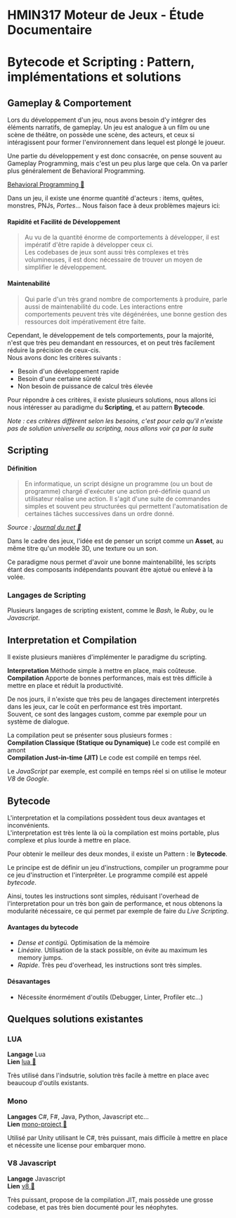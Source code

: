 # HMIN317 Moteur de Jeux - Étude Documentaire

# Bytecode et Scripting : Pattern, implémentations et solutions

## Gameplay & Comportement

Lors du développement d'un jeu, nous avons besoin d'y intégrer des éléments narratifs, de gameplay.
Un jeu est analogue à un film ou une scène de théâtre, on possède une scène, des acteurs, et ceux si intéragissent pour former l'environnement dans lequel est plongé le joueur.

Une partie du développement y est donc consacrée, on pense souvent au Gameplay Programming, mais c'est un peu plus large que cela. 
On va parler plus généralement de Behavioral Programming.

[Behavioral Programming 🔗](http://www.wisdom.weizmann.ac.il/~bprogram/more.html)

Dans un jeu, il existe une énorme quantité d'acteurs : items, quêtes, monstres, PNJs, *Portes*...
Nous faison face à deux problèmes majeurs ici:

#### Rapidité et Facilité de Développement

>Au vu de la quantité énorme de comportements à développer, il est impératif d'être rapide à développer ceux ci.  
Les codebases de jeux sont aussi très complexes et très volumineuses, il est donc nécessaire de trouver un moyen de simplifier le développement.

#### Maintenabilité

>Qui parle d'un très grand nombre de comportements à produire, parle aussi de maintenabilité du code.
Les interactions entre comportements peuvent très vite dégénérées, une bonne gestion des ressources doit impérativement être faite.

Cependant, le développement de tels comportements, pour la majorité, n'est que très peu demandant en ressources, et on peut très facilement réduire la précision de ceux-cis.  
Nous avons donc les critères suivants :
 - Besoin d'un développement rapide
 - Besoin d'une certaine sûreté
 - Non besoin de puissance de calcul très élevée

Pour répondre à ces critères, il existe plusieurs solutions, nous allons ici nous intéresser au paradigme du **Scripting**, et au pattern **Bytecode**.

*Note : ces critères diffèrent selon les besoins, c'est pour cela qu'il n'existe pas de solution universelle au scripting, nous allons voir ça par la suite*

## Scripting

#### Définition
> En informatique, un script désigne un programme (ou un bout de programme) chargé d'exécuter une action pré-définie quand un utilisateur réalise une action. Il s'agit d'une suite de commandes simples et souvent peu structurées qui permettent l'automatisation de certaines tâches successives dans un ordre donné.

*Source : [Journal du net 🔗](https://www.journaldunet.fr/web-tech/dictionnaire-du-webmastering/1203599-script-definition/)*

Dans le cadre des jeux, l'idée est de penser un script comme un **Asset**, au même titre qu'un modèle 3D, une texture ou un son.

Ce paradigme nous permet d'avoir une bonne maintenabilité, les scripts étant des composants indépendants pouvant être ajotué ou enlevé à la volée.

### Langages de Scripting

Plusieurs langages de scripting existent, comme le *Bash*, le *Ruby*, ou le *Javascript*.

## Interpretation et Compilation

Il existe plusieurs manières d'implémenter le paradigme du scripting.

**Interpretation** Méthode simple à mettre en place, mais coûteuse.  
**Compilation** Apporte de bonnes performances, mais est très  difficile à mettre en place et réduit la productivité.

De nos jours, il n'existe que très peu de langages directement interpretés dans les jeux, car le coût en performance est très important.  
Souvent, ce sont des langages custom, comme par exemple pour un système de dialogue.

La compilation peut se présenter sous plusieurs formes :  
**Compilation Classique (Statique ou Dynamique)** Le code est compilé en amont  
**Compilation Just-in-time (JIT)** Le code est compilé en temps réel.

Le *JavaScript* par exemple, est compilé en temps réel si on utilise le moteur *V8* de *Google*.

## Bytecode

L'interpretation et la compilations possèdent tous deux avantages et inconvénients.  
L'interpretation est très lente là où la compilation est moins portable, plus complexe et plus lourde à mettre en place.

Pour obtenir le meilleur des deux mondes, il existe un Pattern : le **Bytecode**.

Le principe est de définir un jeu d'instructions, compiler un programme pour ce jeu d'instruction et l'interprêter.
Le programme compilé est appelé *bytecode*.

Ainsi, toutes les instructions sont simples, réduisant l'overhead de l'interpretation pour un très bon gain de performance, et nous obtenons la modularité nécessaire, ce qui permet par exemple de faire du *Live Scripting*.

#### Avantages du bytecode
- *Dense et contigü.* Optimisation de la mémoire
- *Linéaire.* Utilisation de la stack possible, on évite au maximum les memory jumps.
- *Rapide*. Très peu d'overhead, les instructions sont très simples.

#### Désavantages
- Nécessite énormément d'outils (Debugger, Linter, Profiler etc...)

## Quelques solutions existantes

### LUA
**Langage** Lua  
**Lien**  [lua 🔗](https://www.lua.org/)  

Très utilisé dans l'indsutrie, solution très facile à mettre en place avec beaucoup d'outils existants.

### Mono
**Langages** C#, F#, Java, Python, Javascript etc...  
**Lien** [mono-project 🔗](https://www.mono-project.com/)  

Utilisé par Unity utilisant le C#, très puissant, mais difficile à mettre en place et nécessite une license pour embarquer mono.

### V8 Javascript

**Langage** Javascript   
**Lien** [v8 🔗](https://v8.dev/)  

Très puissant, propose de la compilation JIT, mais possède une grosse codebase, et pas très bien documenté pour les néophytes.





